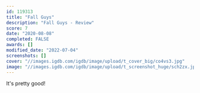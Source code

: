 ```yaml
---
id: 119313
title: "Fall Guys"
description: "Fall Guys - Review"
score: 7
date: "2020-08-08"
completed: FALSE
awards: []
modified_date: "2022-07-04"
screenshots: []
cover: "//images.igdb.com/igdb/image/upload/t_cover_big/co4vs3.jpg"
image: "//images.igdb.com/igdb/image/upload/t_screenshot_huge/sch2zx.jpg"
---
```

It's pretty good!